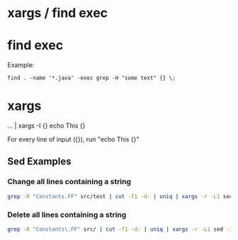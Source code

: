 # xargs / find exec

# find exec
Example:
```
find . -name '*.java' -exec grep -H "some text" {} \;
```

# xargs
... | xargs -I {} echo This {}

For every line of input ({}), run "echo This {}"

## Sed Examples

### Change all lines containing a string
```bash
grep -R "Constants.FF" src/test | cut -f1 -d: | uniq | xargs -r -L1 sed -i -e "s/Constants\.FF/true/g"
```

### Delete all lines containing a string
```bash
grep -R "Constants\.FF" src/ | cut -f1 -d: | uniq | xargs -r -L1 sed -i -e "/assumeTrue(Constants\.FF)/d"
```